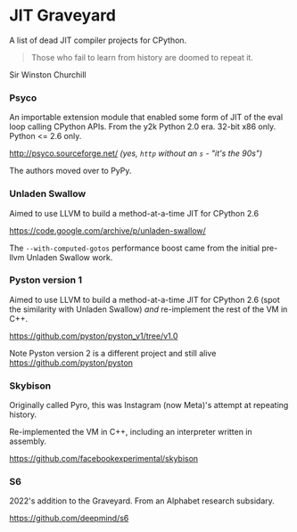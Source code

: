 # JIT Graveyard
A list of dead JIT compiler projects for CPython.

> Those who fail to learn from history are doomed to repeat it.

  Sir Winston Churchill

### Psyco

An importable extension module that enabled some form of JIT of the eval loop calling
CPython APIs. From the y2k Python 2.0 era. 32-bit x86 only. Python <= 2.6 only.

http://psyco.sourceforge.net/ _(yes, `http` without an `s` - "it's the 90s")_

The authors moved over to PyPy.

### Unladen Swallow

Aimed to use LLVM to build a method-at-a-time JIT for CPython 2.6

https://code.google.com/archive/p/unladen-swallow/

The `--with-computed-gotos` performance boost came from the initial pre-llvm Unladen Swallow work.

### Pyston version 1

Aimed to use LLVM to build a method-at-a-time JIT for CPython 2.6 (spot the similarity with Unladen Swallow)
*and* re-implement the rest of the VM in C++.

https://github.com/pyston/pyston_v1/tree/v1.0

Note Pyston version 2 is a different project and still alive
https://github.com/pyston/pyston

### Skybison

Originally called Pyro, this was Instagram (now Meta)'s attempt at repeating history.

Re-implemented the VM in C++, including an interpreter written in assembly.

https://github.com/facebookexperimental/skybison

### S6

2022's addition to the Graveyard. From an Alphabet research subsidary.

https://github.com/deepmind/s6


